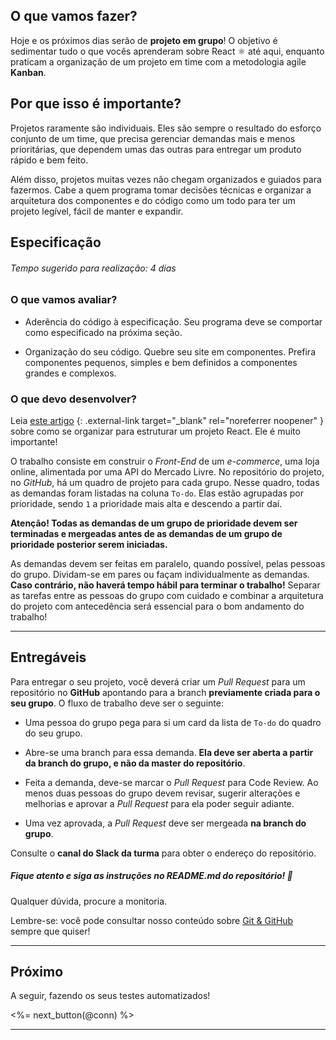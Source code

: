 ## O que vamos fazer?

Hoje e os próximos dias serão de **projeto em grupo**! O objetivo é sedimentar tudo o que vocês aprenderam sobre React ⚛️ até aqui, enquanto praticam a organização de um projeto em time com a metodologia agile **Kanban**.

## Por que isso é importante?

Projetos raramente são individuais. Eles são sempre o resultado do esforço conjunto de um time, que precisa gerenciar demandas mais e menos prioritárias, que dependem umas das outras para entregar um produto rápido e bem feito.

Além disso, projetos muitas vezes não chegam organizados e guiados para fazermos. Cabe a quem programa tomar decisões técnicas e organizar a arquitetura dos componentes e do código como um todo para ter um projeto legível, fácil de manter e expandir.

## Especificação

###### Tempo sugerido para realização: 4 dias

### O que vamos avaliar?

* Aderência do código à especificação. Seu programa deve se comportar como especificado na próxima seção.

* Organização do seu código. Quebre seu site em componentes. Prefira componentes pequenos, simples e bem definidos a componentes grandes e complexos.

### O que devo desenvolver?

Leia [este artigo](https://pt-br.reactjs.org/docs/thinking-in-react.html) {: .external-link target="_blank" rel="noreferrer noopener" } sobre como se organizar para estruturar um projeto React. Ele é muito importante!

O trabalho consiste em construir o *Front-End* de um *e-commerce*, uma loja online, alimentada por uma API do Mercado Livre. No repositório do projeto, no *GitHub*, há um quadro de projeto para cada grupo. Nesse quadro, todas as demandas foram listadas na coluna `To-do`. Elas estão agrupadas por prioridade, sendo `1` a prioridade mais alta e descendo a partir daí.

**Atenção! Todas as demandas de um grupo de prioridade devem ser terminadas e mergeadas antes de as demandas de um grupo de prioridade posterior serem iniciadas.**

As demandas devem ser feitas em paralelo, quando possível, pelas pessoas do grupo. Dividam-se em pares ou façam individualmente as demandas. **Caso contrário, não haverá tempo hábil para terminar o trabalho!** Separar as tarefas entre as pessoas do grupo com cuidado e combinar a arquitetura do projeto com antecedência será essencial para o bom andamento do trabalho!

---

## Entregáveis

Para entregar o seu projeto, você deverá criar um _Pull Request_ para um repositório no **GitHub** apontando para a branch **previamente criada para o seu grupo**. O fluxo de trabalho deve ser o seguinte:

- Uma pessoa do grupo pega para si um card da lista de `To-do` do quadro do seu grupo.

- Abre-se uma branch para essa demanda. **Ela deve ser aberta a partir da branch do grupo, e não da master do repositório**.

- Feita a demanda, deve-se marcar o _Pull Request_ para Code Review. Ao menos duas pessoas do grupo devem revisar, sugerir alterações e melhorias e aprovar a _Pull Request_ para ela poder seguir adiante.

- Uma vez aprovada, a _Pull Request_ deve ser mergeada **na branch do grupo**.

Consulte o **canal do Slack da turma** para obter o endereço do repositório.

##### Fique atento e siga as instruções no README.md do repositório! 🧐

Qualquer dúvida, procure a monitoria.

Lembre-se: você pode consultar nosso conteúdo sobre [Git & GitHub](/fundamentals/git) sempre que quiser!

---

## Próximo

A seguir, fazendo os seus testes automatizados!

<%= next_button(@conn) %>

---
